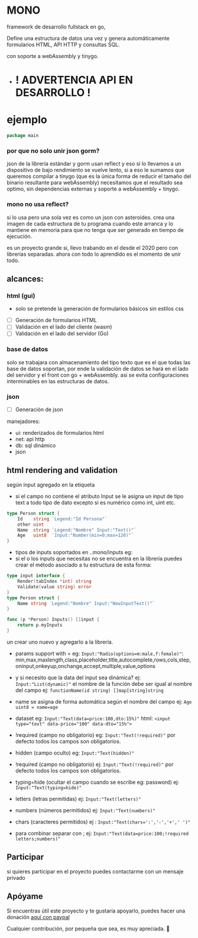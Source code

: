 # MONO

framework de desarrollo fullstack en go, 

Define una estructura de datos una vez y genera automáticamente formularios HTML, API HTTP y consultas SQL.

con soporte a webAssembly y tinygo.
- # ! ADVERTENCIA API EN DESARROLLO ! 

# ejemplo
```go	
package main

```



### por que no solo unir json gorm?
json de la librería estándar y gorm usan reflect y eso si lo llevamos a un dispositivo de bajo rendimiento se vuelve lento, si a eso le sumamos que queremos compilar a tinygo (que es la única forma de reducir el tamaño del binario resultante para webAssembly) necesitamos que el resultado sea optimo, sin dependencias externas y soporte a webAssembly + tinygo.

### mono no usa reflect?
si lo usa pero una sola vez es como un json con asteroides. crea una imagen de cada estructura de tu programa cuando este arranca y lo mantiene en memoria para que no tenga que ser generado en tiempo de ejecución.


es un proyecto grande si, llevo trabando en el desde el 2020 pero con librerías separadas. ahora con todo lo aprendido es el momento de unir todo.

## alcances:

### html (gui)
- solo se pretende la generación de formularios básicos sin estilos css
- [ ] Generación de formularios HTML
- [ ] Validación en el lado del cliente (wasm)
- [ ] Validación en el lado del servidor (Go)

### base de datos
solo se trabajara con almacenamiento del tipo texto  que es el que todas las base de datos soportan, por ende la validación de datos se hará en el lado del servidor y el front con go + webAssembly. asi se evita configuraciones interminables en las estructuras de datos.

### json
- [ ] Generación de json


manejadores:

- ui: renderizados de formularios html
- net: api http
- db: sql dinámico
- json

## html rendering and validation

según input agregado en la etiqueta

- si el campo no contiene el atributo Input se le asigna un input de tipo text a todo tipo de dato excepto si es numérico como int, uint etc.
```go
type Person struct {
	Id    string `Legend:"Id Persona"`
	other uint 
	Name  string `Legend:"Nombre" Input:"Text()"`
	Age   uint8  `Input:"Number(min=0;max=120)"` 
}
```
- tipos de inputs soportados en ..mono/inputs eg:
- si el o los inputs que necesitas no se encuentra en la librería puedes crear el método asociado a tu estructura de esta forma:
```go
type input interface {
	Render(tabIndex *int) string
	Validate(value string) error
}
type Person struct {
	Name string `Legend:"Nombre" Input:"NewInputText()"`
}

func (p *Person) Inputs() []input {
	return p.myInputs
}


```
 un crear uno nuevo y agregarlo a la librería.

- params support with = eg: `Input:"Radio(options=m:male,f:female)"`:
    min,max,maxlength,class,placeholder,title,autocomplete,rows,cols,step,oninput,onkeyup,onchange,accept,multiple,value,options

- y si necesito que la data del input sea dinámica?
 ej: `Input:"List(dynamic)"`
	el nombre de la función debe ser igual al nombre del campo ej: `functionName(id string) []map[string]string`

- name se asigna de forma automática según el nombre del campo ej: `Age uint8 = name=age`

- dataset eg: `Input:"Text(data=price:100,dto:15%)"` html: `<input type="text" data-price="100" data-dto="15%">`

- !required (campo no obligatorio) eg: `Input:"Text(!required)"` por defecto todos los campos son obligatorios.

- hidden (campo oculto) eg: `Input:"Text(hidden)"`
- !required (campo no obligatorio) ej: `Input:"Text(!required)"` por defecto todos los campos son obligatorios.
- typing=hide (ocultar el campo cuando se escribe eg: password) ej: `Input:"Text(typing=hide)"`
- letters (letras permitidas) ej: `Input:"Text(letters)"`
- numbers (números permitidos) ej: `Input:"Text(numbers)"`
- chars (caracteres permitidos) ej : `Input:"Text(chars=':','-','+',' ')"`

* para combinar separar con ; ej: `Input:"Text(data=price:100;!required letters;numbers)"`

## Participar
si quieres participar en el proyecto puedes contactarme con un mensaje privado 


## Apóyame

Si encuentras útil este proyecto y te gustaría apoyarlo, puedes hacer una donación [aquí con paypal](https://paypal.me/cdvelop?country.x=CL&locale.x=es_XC)

Cualquier contribución, por pequeña que sea, es muy apreciada. 🙌